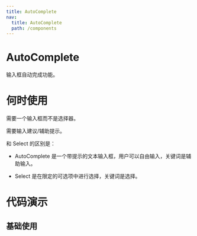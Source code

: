 ```yaml
---
title: AutoComplete
nav:
  title: AutoComplete
  path: /components
---
```


# AutoComplete

输入框自动完成功能。

# 何时使用

需要一个输入框而不是选择器。

需要输入建议/辅助提示。

和 Select 的区别是：

- AutoComplete 是一个带提示的文本输入框，用户可以自由输入，关键词是辅助输入。

- Select 是在限定的可选项中进行选择，关键词是选择。

# 代码演示

## 基础使用

<code src="./demos/basic.tsx" />

<code src="./demos/width.tsx" />

<code src="./demos/renderOption.tsx" />

<code src="./demos/async.tsx" />
